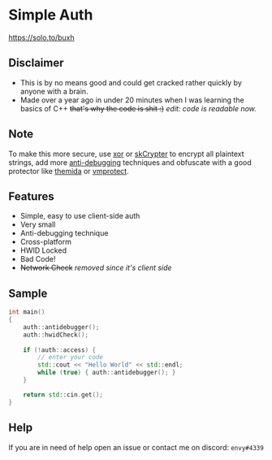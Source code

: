 # Simple Auth
https://solo.to/buxh
 
## Disclaimer
- This is by no means good and could get cracked rather quickly by anyone with a brain. 
- Made over a year ago in under 20 minutes when I was learning the basics of C++
~~that's why the code is shit :)~~ *edit: code is readable now.*

## Note
To make this more secure, use [xor](https://github.com/JustasMasiulis/xorstr) or [skCrypter](https://github.com/skadro-official/skCrypter) to encrypt all plaintext strings, add more [anti-debugging](https://github.com/search?l=C%2B%2B&q=antidebug&type=Repositories) techniques and obfuscate with a good protector like [themida](https://www.oreans.com/Themida.php) or [vmprotect](https://vmpsoft.com/).

## Features
 - Simple, easy to use client-side auth
 - Very small
 - Anti-debugging technique
 - Cross-platform
 - HWID Locked
 - Bad Code!
 - ~~Network Check~~ *removed since it's client side*
## Sample
```c++
int main() 
{
    auth::antidebugger();
    auth::hwidCheck();
    
    if (!auth::access) {
        // enter your code
        std::cout << "Hello World" << std::endl;
        while (true) { auth::antidebugger(); }
    }

    return std::cin.get();
}
```

## Help
If you are in need of help open an issue or contact me on discord: `envy#4339`
